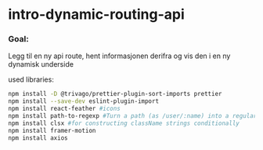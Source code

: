 # intro-dynamic-routing-api
### Goal:

Legg til en ny api route, hent informasjonen derifra og vis den i en ny dynamisk underside


used libraries:

```bash
npm install -D @trivago/prettier-plugin-sort-imports prettier
npm install --save-dev eslint-plugin-import
npm install react-feather #icons
npm install path-to-regexp #Turn a path (as /user/:name) into a regular expression
npm install clsx #for constructing className strings conditionally
npm install framer-motion
npm install axios
```
